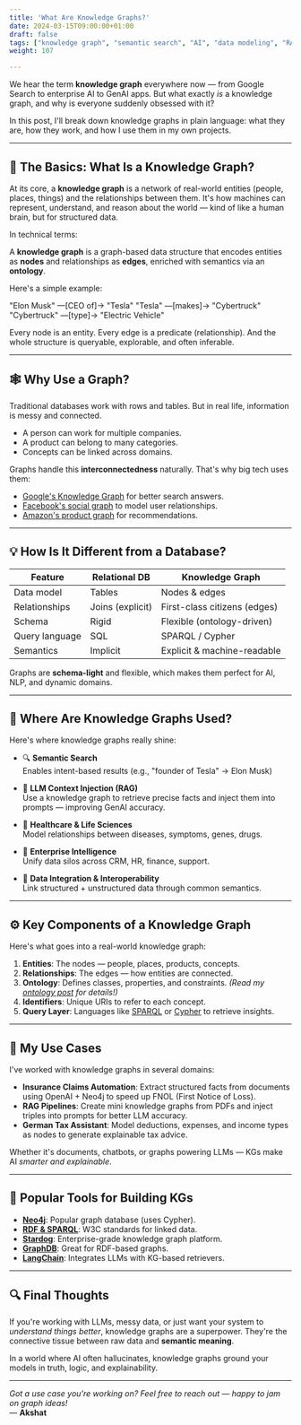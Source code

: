 ```yaml
---
title: 'What Are Knowledge Graphs?'
date: 2024-03-15T09:00:00+01:00
draft: false
tags: ["knowledge graph", "semantic search", "AI", "data modeling", "RAG"]
weight: 107

---
```


We hear the term **knowledge graph** everywhere now — from Google Search to enterprise AI to GenAI apps. But what exactly *is* a knowledge graph, and why is everyone suddenly obsessed with it?

In this post, I'll break down knowledge graphs in plain language: what they are, how they work, and how I use them in my own projects.

---

## 🧱 The Basics: What Is a Knowledge Graph?

At its core, a **knowledge graph** is a network of real-world entities (people, places, things) and the relationships between them. It's how machines can represent, understand, and reason about the world — kind of like a human brain, but for structured data.

In technical terms:

A **knowledge graph** is a graph-based data structure that encodes entities as **nodes** and relationships as **edges**, enriched with semantics via an **ontology**.

Here's a simple example:

"Elon Musk" —[CEO of]→ "Tesla"
"Tesla" —[makes]→ "Cybertruck"
"Cybertruck" —[type]→ "Electric Vehicle"


Every node is an entity. Every edge is a predicate (relationship). And the whole structure is queryable, explorable, and often inferable.

---

## 🕸️ Why Use a Graph?

Traditional databases work with rows and tables. But in real life, information is messy and connected.

- A person can work for multiple companies.
- A product can belong to many categories.
- Concepts can be linked across domains.

Graphs handle this **interconnectedness** naturally. That's why big tech uses them:
- [Google's Knowledge Graph](https://blog.google/products/search/introducing-knowledge-graph-things-not/) for better search answers.
- [Facebook's social graph](https://en.wikipedia.org/wiki/Social_graph) to model user relationships.
- [Amazon's product graph](https://aws.amazon.com/neptune/) for recommendations.

---

## 💡 How Is It Different from a Database?

| Feature               | Relational DB         | Knowledge Graph                 |
|----------------------|-----------------------|----------------------------------|
| Data model           | Tables                | Nodes & edges                   |
| Relationships        | Joins (explicit)      | First-class citizens (edges)    |
| Schema               | Rigid                 | Flexible (ontology-driven)      |
| Query language       | SQL                   | SPARQL / Cypher                 |
| Semantics            | Implicit              | Explicit & machine-readable     |

Graphs are **schema-light** and flexible, which makes them perfect for AI, NLP, and dynamic domains.

---

## 🧠 Where Are Knowledge Graphs Used?

Here's where knowledge graphs really shine:

- 🔍 **Semantic Search**  
  Enables intent-based results (e.g., "founder of Tesla" → Elon Musk)

- 🧠 **LLM Context Injection (RAG)**  
  Use a knowledge graph to retrieve precise facts and inject them into prompts — improving GenAI accuracy.

- 🏥 **Healthcare & Life Sciences**  
  Model relationships between diseases, symptoms, genes, drugs.

- 💼 **Enterprise Intelligence**  
  Unify data silos across CRM, HR, finance, support.

- 🔗 **Data Integration & Interoperability**  
  Link structured + unstructured data through common semantics.

---

## ⚙️ Key Components of a Knowledge Graph

Here's what goes into a real-world knowledge graph:

1. **Entities**: The nodes — people, places, products, concepts.
2. **Relationships**: The edges — how entities are connected.
3. **Ontology**: Defines classes, properties, and constraints. *(Read my [ontology post](../what-is-an-ontology-in-a-knowledge-graph/) for details!)*
4. **Identifiers**: Unique URIs to refer to each concept.
5. **Query Layer**: Languages like [SPARQL](https://www.w3.org/TR/rdf-sparql-query/) or [Cypher](https://neo4j.com/developer/cypher/) to retrieve insights.

---

## 🧪 My Use Cases

I've worked with knowledge graphs in several domains:

- **Insurance Claims Automation**: Extract structured facts from documents using OpenAI + Neo4j to speed up FNOL (First Notice of Loss).
- **RAG Pipelines**: Create mini knowledge graphs from PDFs and inject triples into prompts for better LLM accuracy.
- **German Tax Assistant**: Model deductions, expenses, and income types as nodes to generate explainable tax advice.

Whether it's documents, chatbots, or graphs powering LLMs — KGs make AI *smarter and explainable*.

---

## 🧰 Popular Tools for Building KGs

- [**Neo4j**](https://neo4j.com): Popular graph database (uses Cypher).
- [**RDF & SPARQL**](https://www.w3.org/RDF/): W3C standards for linked data.
- [**Stardog**](https://www.stardog.com/): Enterprise-grade knowledge graph platform.
- [**GraphDB**](https://www.ontotext.com/products/graphdb/): Great for RDF-based graphs.
- [**LangChain**](https://www.langchain.com/): Integrates LLMs with KG-based retrievers.

---

## 🔍 Final Thoughts

If you're working with LLMs, messy data, or just want your system to *understand things better*, knowledge graphs are a superpower. They're the connective tissue between raw data and **semantic meaning**.

In a world where AI often hallucinates, knowledge graphs ground your models in truth, logic, and explainability.

---

*Got a use case you're working on? Feel free to reach out — happy to jam on graph ideas!*  
— **Akshat**
